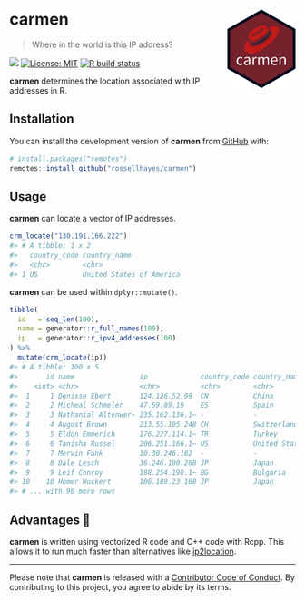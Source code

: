 
<!-- README.md is generated from README.Rmd. Please edit that file -->

# carmen <img src="man/figures/logo.png?raw=TRUE" align="right" height="138" />

> Where in the world is this IP address?

<!-- badges: start -->

[![](https://img.shields.io/badge/lifecycle-experimental-orange.svg)](https://www.tidyverse.org/lifecycle/#experimental)
[![License:
MIT](https://img.shields.io/badge/license-MIT-blueviolet.svg)](https://cran.r-project.org/web/licenses/MIT)
[![R build
status](https://github.com/rossellhayes/carmen/workflows/R-CMD-check/badge.svg)](https://github.com/rossellhayes/carmen/actions)

<!-- badges: end -->

**carmen** determines the location associated with IP addresses in R.

## Installation

<!-- You can install the released version of **fracture** from [CRAN](https://cran.r-project.org/package=fracture) with: -->

<!-- ``` {r eval = FALSE} -->

<!-- install.packages("fracture") -->

<!-- ``` -->

You can install the development version of **carmen** from
[GitHub](https://github.com/rossellhayes/carmen) with:

``` r
# install.packages("remotes")
remotes::install_github("rossellhayes/carmen")
```

## Usage

**carmen** can locate a vector of IP addresses.

``` r
crm_locate("130.191.166.222")
#> # A tibble: 1 x 2
#>   country_code country_name            
#>   <chr>        <chr>                   
#> 1 US           United States of America
```

**carmen** can be used within `dplyr::mutate()`.

``` r
tibble(
  id   = seq_len(100),
  name = generator::r_full_names(100),
  ip   = generator::r_ipv4_addresses(100)
) %>%
  mutate(crm_locate(ip))
#> # A tibble: 100 x 5
#>       id name                ip             country_code country_name           
#>    <int> <chr>               <chr>          <chr>        <chr>                  
#>  1     1 Denisse Ebert       124.126.52.99  CN           China                  
#>  2     2 Micheal Schmeler    47.59.89.19    ES           Spain                  
#>  3     3 Nathanial Altenwer~ 235.162.136.1~ -            -                      
#>  4     4 August Brown        213.55.195.248 CH           Switzerland            
#>  5     5 Eldon Emmerich      176.227.114.1~ TR           Turkey                 
#>  6     6 Tanisha Russel      206.251.166.1~ US           United States of Ameri~
#>  7     7 Mervin Funk         10.30.246.182  -            -                      
#>  8     8 Dale Lesch          36.246.190.208 JP           Japan                  
#>  9     9 Leif Conroy         188.254.198.1~ BG           Bulgaria               
#> 10    10 Homer Wuckert       106.189.23.168 JP           Japan                  
#> # ... with 90 more rows
```

## Advantages 🚀

**carmen** is written using vectorized R code and C++ code with Rcpp.
This allows it to run much faster than alternatives like
[ip2location](https://github.com/ip2location/ip2location-r).

-----

Please note that **carmen** is released with a [Contributor Code of
Conduct](https://contributor-covenant.org/version/2/0/CODE_OF_CONDUCT.html).
By contributing to this project, you agree to abide by its terms.

